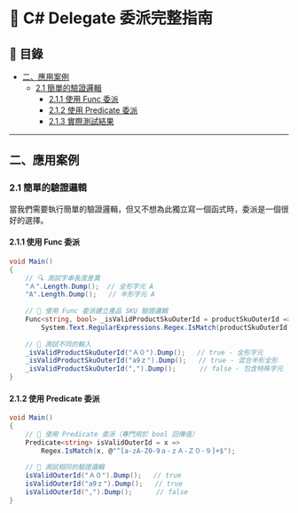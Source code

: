 # 🎯 C# Delegate 委派完整指南

## 📖 目錄

- [二、應用案例](#二應用案例)
  - [2.1 簡單的驗證邏輯](#21-簡單的驗證邏輯)
    - [2.1.1 使用 Func 委派](#211-使用-func-委派)
    - [2.1.2 使用 Predicate 委派](#212-使用-predicate-委派)
    - [2.1.3 實際測試結果](#213-實際測試結果)
---


## 二、應用案例

### 2.1 簡單的驗證邏輯

當我們需要執行簡單的驗證邏輯，但又不想為此獨立寫一個函式時，委派是一個很好的選擇。

#### 2.1.1 使用 Func 委派

```csharp
void Main()
{
    // 🔍 測試字串長度差異
    "Ａ".Length.Dump();  // 全形字元 A
    "A".Length.Dump();   // 半形字元 A
    
    // 🎯 使用 Func 委派建立產品 SKU 驗證邏輯
    Func<string, bool> _isValidProductSkuOuterId = productSkuOuterId => 
        System.Text.RegularExpressions.Regex.IsMatch(productSkuOuterId, @"^[a-zA-Z0-9ａ-ｚＡ-Ｚ０-９]+$");
    
    // 📝 測試不同的輸入
    _isValidProductSkuOuterId("Ａ０").Dump();   // true - 全形字元
    _isValidProductSkuOuterId("a9ｚ").Dump();   // true - 混合半形全形
    _isValidProductSkuOuterId(",").Dump();      // false - 包含特殊字元
}
```

#### 2.1.2 使用 Predicate 委派

```csharp
void Main()
{
    // 🎯 使用 Predicate 委派（專門用於 bool 回傳值）
    Predicate<string> isValidOuterId = x => 
        Regex.IsMatch(x, @"^[a-zA-Z0-9ａ-ｚＡ-Ｚ０-９]+$");
    
    // 📝 測試相同的驗證邏輯
    isValidOuterId("Ａ０").Dump();   // true
    isValidOuterId("a9ｚ").Dump();   // true  
    isValidOuterId(",").Dump();      // false
}
```